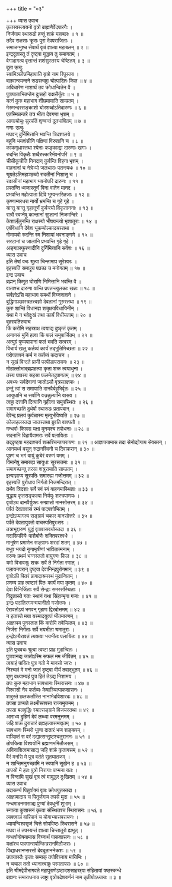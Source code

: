 +++
title = "०३"

+++
व्यास उवाच  
कृतस्वस्त्ययनो वृत्रो ब्राह्मणैर्वेदपारगैः ।  
निर्जगाम रथारूढो हन्तुं शक्रं महाबलः ॥ १ ॥  
तदैव राक्षसाः क्रूराः पुरा देवपराजिताः ।  
समाजग्मुश्च सेवार्थं वृत्रं ज्ञात्वा महाबलम् ॥ २ ॥  
इन्द्रदूतास्तु तं दृष्ट्वा युद्धाय तु समागतम् ।  
वेगादागत्य वृत्तान्तं शशंसुस्तस्य चेष्टितम् ॥ ३ ॥  
दूता ऊचुः  
स्वामिञ्छीघ्रमिहायाति वृत्रो नाम रिपुस्तव ।  
बलवान्स्यन्दने रूढस्त्वष्ट्रा चोत्पादितः किल ॥ ४ ॥  
अविचारेण नाशार्थं तव क्रोधान्वितेन वै ।  
पुत्रघाताभितप्तेन दुःसहो राक्षसैर्युतः ॥ ५ ॥  
यत्नं कुरु महाभाग शीघ्रमायाति साम्प्रतम् ।  
मेरुमन्दरसङ्काशो घोरशब्दोऽतिदारुणः ॥ ६ ॥  
एतस्मिन्नन्तरे तत्र भीता देवगणा भृशम् ।  
आगत्योचुः सुरपतिं शृण्वन्तं दूतभाषितम् ॥ ७ ॥  
गणाः ऊचुः  
मघवन् दुर्निमित्तानि भवन्ति त्रिदशालये ।  
बहूनि भयशंसीनि पक्षिणां विरुतानि च ॥ ८ ॥  
काकगृध्रास्तथा श्येनाः कङ्काद्या दारुणाः खगाः ।  
रुदन्ति विकृतैः शब्दैरुत्कारैर्भवनोपरि ॥ ९ ॥  
चीचीकूचीति निनदान् कुर्वन्ति विहगा भृशम् ।  
वाहनानां च नेत्रेभ्यो जलधाराः पतन्त्यधः ॥ १० ॥  
श्रूयतेऽतिमहाञ्छब्दो रुदतीनां निशासु च ।  
राक्षसीनां महाभाग भवनोपरि दारुणः ॥ ११ ॥  
प्रपतन्ति ध्वजास्तूर्णं विना वातेन मानद ।  
प्रभवन्ति महोत्पाता दिवि भूम्यन्तरिक्षजाः ॥ १२ ॥  
कृष्णाम्बरधरा नार्यो भ्रमन्ति च गृहे गृहे ।  
यान्तु यान्तु गृहात्तूर्णं कुर्वन्त्यो विकृताननाः ॥ १३ ॥  
रात्रौ स्वप्नेषु कान्तानां सुप्तानां निजमन्दिरे ।  
केशाल्ँलुनन्ति राक्षस्यो भीषयन्त्यो भृशातुराः ॥ १४ ॥  
एवंविधानि देवेश भूकम्पोल्कादयस्तथा ।  
गोमायवो रुदन्ति स्म निशायां भवनाङ्गणे ॥ १५ ॥  
सरटानां च जालानि प्रभवन्ति गृहे गृहे ।  
अङ्गप्रस्फुरणादीनि दुर्निमित्तानि सर्वशः ॥ १६ ॥  
व्यास उवाच  
इति तेषां वचः श्रुत्वा चिन्तामाप सुरेश्वरः ।  
बृहस्पतिं समाहूय पप्रच्छ च मनोगतम् ॥ १७ ॥  
इन्द्र उवाच  
ब्रह्मन् किमुत घोराणि निमित्तानि भवन्ति वै ।  
वाताश्च दारुणा वान्ति प्रपतन्त्युलकाः खतः ॥ १८ ॥  
सर्वज्ञोऽसि महाभाग समर्थो विघ्ननाशने ।  
बुद्धिमाञ्छास्त्रतत्त्वज्ञो देवतानां गुरुस्तथा ॥ १९ ॥  
कुरु शान्तिं विधानज्ञ शत्रुक्षयविधायिनीम् ।  
यथा मे न भवेद्दुःखं तथा कार्यं विधीयताम् ॥ २० ॥  
बृहस्पतिरुवाच  
किं करोमि सहस्राक्ष त्वयाद्य दुष्कृतं कृतम् ।  
अनागसं मुनिं हत्वा किं फलं समुपार्जितम् ॥ २१ ॥  
अत्युग्रं पुण्यपापानां फलं भवति सत्वरम् ।  
विचार्य खलु कर्तव्यं कार्यं तद्‌भूतिमिच्छता ॥ २२ ॥  
परोपतापनं कर्म न कर्तव्यं कदाचन ।  
न सुखं विन्दते प्राणी परपीडापरायणः ॥ २३ ॥  
मोहाल्लोभाद्‌ब्रह्महत्या कृता शक्र त्वयाधुना ।  
तस्य पापस्य सहसा फलमेतदुपागतम् ॥ २४ ॥  
अवध्यः सर्वदेवानां जातोऽसौ वृत्रसञ्ज्ञकः ।  
हन्तुं त्वां स समायाति दानवैर्बहुभिर्वृतः ॥ २५ ॥  
आयुधानि च सर्वाणि वज्रतुल्यानि वासव ।  
त्वष्ट्रा दत्तानि दिव्यानि गृहीत्वा समुपस्थितः ॥ २६ ॥  
समागच्छति दुर्धर्षो रथारूढः प्रतापवान् ।  
देवेन्द्र प्रलयं कुर्वन्नास्य मृत्युर्भविष्यति ॥ २७ ॥  
कोलाहलस्तदा जातस्तथा ब्रुवति वाक्पतौ ।  
गन्धर्वाः किन्नरा यक्षा मुनयश्च तपोधनाः ॥ २८ ॥  
सदनानि विहायैवामराः सर्वे पलायिताः ।  
तद्‌दृष्ट्वा महदाश्चर्यं शक्रश्चिन्तापरायणः ॥ २९ ॥
आज्ञापयामास तदा सेनोद्योगाय सेवकान् ।  
आनयध्वं वसून् रुद्रानश्विनौ च दिवाकरान् ॥ ३० ॥  
पूषणं च भगं वायुं कुबेरं वरुणं यमम् ।  
विमानेषु समारुह्य सायुधाः सुरसत्तमाः ॥ ३१ ॥  
समागच्छन्तु तरसा शत्रुरायाति साम्प्रतम् ।  
इत्याज्ञाप्य सुरपतिः समारुह्य गजोत्तमम् ॥ ३२ ॥  
बृहस्पतिं पुरोधाय निर्गतो निजमन्दिरात् ।  
तथैव त्रिदशाः सर्वे स्वं स्वं वाहनमास्थिताः ॥ ३३ ॥  
युद्धाय कृतसङ्कल्पा निर्ययुः शस्त्रपाणयः ।  
वृत्रोऽथ दानवैर्युक्तः सम्प्राप्तो मानसोत्तरम् ॥ ३४ ॥  
पर्वतं देवतावासं रम्यं पादपशोभितम् ।  
इन्द्रोऽप्यागत्य सङ्ग्रामं चकार मानसोत्तरे ॥ ३५ ॥  
पर्वते देवतायुक्तो वाचस्पतिपुरःसरः ।  
तत्राभूद्दारुणं युद्धं वृत्रवासवयोस्तदा ॥ ३६ ॥  
गदासिपरिघैः पाशैर्बाणैः शक्तिपरश्वधैः ।  
मानुषेण प्रमाणेन सङ्ग्रामः शरदां शतम् ॥ ३७ ॥  
बभूव भयदो नॄणामृषीणां भावितात्मनाम् ।  
वरुणः प्रथमं भग्नस्ततो वायुगणः किल ॥ ३८ ॥  
यमो विभावसुः शक्रः सर्वे ते निर्गता रणात् ।  
पलायनपरान् दृष्ट्वा देवानिन्द्रपुरोगमान् ॥ ३९ ॥  
वृत्रोऽपि पितरं प्रागादाश्रमस्थं मुदान्वितम् ।  
प्रणम्य प्राह त्वष्टारं पितः कार्यं मया कृतम् ॥ ४० ॥  
देवा विनिर्जिताः सर्वे सेन्द्राः समरसंस्थिताः ।  
विद्रुतास्ते गताः स्थानं यथा सिंहान्मृगा गजाः ॥ ४१ ॥  
इन्द्रः पदातिरगमन्मयानीतो गजोत्तमः ।  
ऐरावतोऽयं भगवन् गृहाण द्विरदोत्तमम् ॥ ४२ ॥  
न हतास्ते मया यस्मादयुक्तं भीतमारणम् ।  
आज्ञापय पुनस्तात किं करोमि तवेप्सितम् ॥ ४३ ॥  
निर्जरा निर्गताः सर्वे भयभीता श्रमातुराः ।  
इन्द्रोऽप्यैरावतं त्यक्त्वा भयभीतः पलायितः ॥ ४४ ॥  
व्यास उवाच  
इति पुत्रवचः श्रुत्वा त्वष्टा प्राह मुदान्वितः ।  
पुत्रवानद्य जातोऽस्मि सफलं मम जीवितम् ॥ ४५ ॥  
त्वयाहं पावितः पुत्र गतो मे मानसो ज्वरः ।  
निश्चलं मे मनो जातं दृष्ट्वा वीर्यं तवाद्‌भुतम् ॥ ४६ ॥  
शृणु वक्ष्याम्यहं पुत्र हितं तेऽद्य निशामय ।  
तपः कुरु महाभाग सावधानः स्थिरासनः ॥ ४७ ॥  
विश्वासो नैव कर्तव्यः केषाञ्चित्पाकशासनः ।  
शत्रुस्ते छलकर्तास्ति नानाभेदविशारदः ॥ ४८ ॥  
तपसा प्राप्यते लक्ष्मीस्तपसा राज्यमुत्तमम् ।  
तपसा बलवृद्धिः स्यात्सङ्ग्रामे विजयस्तथा ॥ ४९ ॥  
आराध्य द्रुहिणं देवं लब्ध्वा वरमनुत्तमम् ।  
जहि शक्रं दुराचारं ब्रह्महत्यासमावृतम् ॥ ५० ॥  
सावधानः स्थिरो भूत्वा दातारं भज शङ्करम् ।  
वाञ्छितं स वरं दद्यात्सन्तुष्टश्चतुराननः ॥ ५१ ॥  
तोषयित्वा विश्वयोनिं ब्रह्माणममितौजसम् ।  
अविनाशित्वमासाद्य जहि शक्रं कृतागसम् ॥ ५२ ॥  
वैरं मनसि मे पुत्र वर्तते सुतघातजम् ।  
न शान्तिमनुगच्छामि न स्वपामि सुखेन ह ॥ ५३ ॥  
तापसो मे हतः पुत्रो निरागाः पाप्मना यतः ।  
न विन्दामि सुखं वृत्र त्वं मामुद्धर दुःखितम् ॥ ५४ ॥  
व्यास उवाच  
तदाकर्ण्य पितुर्वाक्यं वृत्रः क्रोधयुतस्तदा ।  
आज्ञामादाय च पितुर्जगाम तपसे मुदा ॥ ५५ ॥  
गन्धमादनमासाद्य पुण्यां देवधुनीं शुभाम् ।  
स्नात्वा कुशासनं कृत्वा संस्थितश्च स्थिरासनः ॥ ५६ ॥  
त्यक्त्वान्नं वारिपानं च योगाभ्यासपरायणः ।  
ध्यायन्विश्वसृजं चित्ते सोपविष्टः स्थिरासने ॥ ५७ ॥  
मघवा तं तपस्यन्तं ज्ञात्वा चिन्तातुरो ह्यभूत् ।  
गन्धर्वान्प्रेषयामास विघ्नार्थं पाकशासनः ॥ ५८ ॥  
यक्षांश्च पन्नगान्सर्पान्किन्नरानमितौजसः ।  
विद्याधरानप्सरसो देवदूताननेकशः ॥ ५९ ॥  
उपायास्तैः कृताः सम्यक् तपोविघ्नाय मायिभिः ।  
न चचाल ततो ध्यानात्त्वाष्ट्रः परमतापसः ॥ ६० ॥  
इति श्रीमद्देवीभागवते महापुराणेऽष्टादशसाहस्र्या संहितायां षष्ठस्कन्धे  
ब्रह्मणः समाराधनाय त्वष्ट्रा वृत्रोपदेशवर्णनं नाम तृतीयोऽध्यायः ॥ ३ ॥

